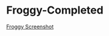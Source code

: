 # Froggy-Completed
<a href="https://github.com/SkyLin0724/SkyLin0724/blob/main/Froggy%20Completed!.png"> Froggy Screenshot</a>
